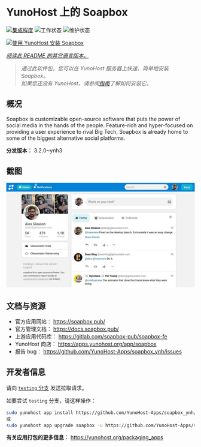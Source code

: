 <!--
注意：此 README 由 <https://github.com/YunoHost/apps/tree/master/tools/readme_generator> 自动生成
请勿手动编辑。
-->

# YunoHost 上的 Soapbox

[![集成程度](https://dash.yunohost.org/integration/soapbox.svg)](https://ci-apps.yunohost.org/ci/apps/soapbox/) ![工作状态](https://ci-apps.yunohost.org/ci/badges/soapbox.status.svg) ![维护状态](https://ci-apps.yunohost.org/ci/badges/soapbox.maintain.svg)

[![使用 YunoHost 安装 Soapbox](https://install-app.yunohost.org/install-with-yunohost.svg)](https://install-app.yunohost.org/?app=soapbox)

*[阅读此 README 的其它语言版本。](./ALL_README.md)*

> *通过此软件包，您可以在 YunoHost 服务器上快速、简单地安装 Soapbox。*  
> *如果您还没有 YunoHost，请参阅[指南](https://yunohost.org/install)了解如何安装它。*

## 概况

Soapbox is customizable open-source software that puts the power of social media in the hands of the people.
Feature-rich and hyper-focused on providing a user experience to rival Big Tech, Soapbox is already home to some of the biggest alternative social platforms.


**分发版本：** 3.2.0~ynh3

## 截图

![Soapbox 的截图](./doc/screenshots/screenshot.jpg)

## 文档与资源

- 官方应用网站： <https://soapbox.pub/>
- 官方管理文档： <https://docs.soapbox.pub/>
- 上游应用代码库： <https://gitlab.com/soapbox-pub/soapbox-fe>
- YunoHost 商店： <https://apps.yunohost.org/app/soapbox>
- 报告 bug： <https://github.com/YunoHost-Apps/soapbox_ynh/issues>

## 开发者信息

请向 [`testing` 分支](https://github.com/YunoHost-Apps/soapbox_ynh/tree/testing) 发送拉取请求。

如要尝试 `testing` 分支，请这样操作：

```bash
sudo yunohost app install https://github.com/YunoHost-Apps/soapbox_ynh/tree/testing --debug
或
sudo yunohost app upgrade soapbox -u https://github.com/YunoHost-Apps/soapbox_ynh/tree/testing --debug
```

**有关应用打包的更多信息：** <https://yunohost.org/packaging_apps>
